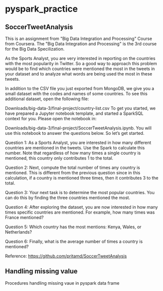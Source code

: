 # pyspark_practice

## SoccerTweetAnalysis

This is an assignment from "Big Data Integration and Processing" Course from Coursera. The "Big Data Integration and Processing" is the 3rd course for the Big Data Specilization.

As the Sports Analyst, you are very interested in reporting on the countries with the most popularity in Twitter. So a good way to approach this problem would be to find which countries were mentioned the most in the tweets in your dataset and to analyze what words are being used the most in these tweets.

In addition to the CSV file you just exported from MongoDB, we give you a small dataset with the codes and names of some countries. To see this additional dataset, open the following file:

Downloads/big-data-3/final-project/country-list.csv To get you started, we have prepared a Jupyter notebook template, and started a SparkSQL context for you. Please open the notebook in:

Downloads/big-data-3/final-project/SoccerTweetAnalysis.ipynb. You will use this notebook to answer the questions below. So let’s get started.

Question 1: As a Sports Analyst, you are interested in how many different countries are mentioned in the tweets. Use the Spark to calculate this number. Note that regardless of how many times a single country is mentioned, this country only contributes 1 to the total.

Question 2: Next, compute the total number of times any country is mentioned. This is different from the previous question since in this calculation, if a country is mentioned three times, then it contributes 3 to the total.

Question 3: Your next task is to determine the most popular countries. You can do this by finding the three countries mentioned the most.

Question 4: After exploring the dataset, you are now interested in how many times specific countries are mentioned. For example, how many times was France mentioned?

Question 5: Which country has the most mentions: Kenya, Wales, or Netherlands?

Question 6: Finally, what is the average number of times a country is mentioned?

Reference: https://github.com/pritamd/SoccerTweetAnalysis

## Handling missing value

Procedures handling missing vaue in pyspark data frame
